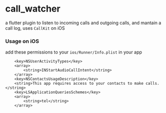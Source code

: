 # call_watcher
a flutter plugin to listen to incoming calls and outgoing calls, and mantain a call log, uses `CallKit` on iOS



### Usage on iOS
add these permissions to your `ios/Runner/Info.plist` in your app
```
    <key>NSUserActivityTypes</key>
	<array>
		<string>INStartAudioCallIntent</string>
	</array>
	<key>NSContactsUsageDescription</key>
	<string>This app requires access to your contacts to make calls.</string>
	<key>LSApplicationQueriesSchemes</key>
	<array>
		<string>tel</string>
	</array>
```